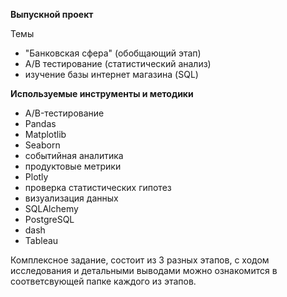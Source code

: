 **Выпускной проект**

Темы
  - "Банковская сфера" (обобщающий этап)
  - А/В тестирование (статистический анализ)
  - изучение базы интернет магазина (SQL)


**Используемые инструменты и методики**

  - A/B-тестирование
  - Pandas
  - Matplotlib
  - Seaborn
  - событийная аналитика
  - продуктовые метрики
  - Plotly
  - проверка статистических гипотез
  - визуализация данных
  - SQLAlchemy
  - PostgreSQL
  - dash
  - Tableau

Комплексное задание, состоит из 3 разных этапов, с ходом исследования и детальными выводами можно ознакомится в соответсвующей папке каждого из этапов.
